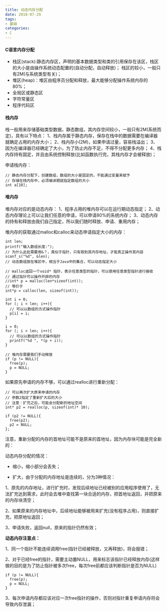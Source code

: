 ```yaml
---
title: 动态内存分配
date: 2018-07-29
tags:
- 基础
categories:
- C
---
```

<!-- toc -->

#### C语言内存分配

- 栈区(stack):静态内存区，声明的基本数据类型和类的引用保存在该区，栈区的大小是由操作系统动态配置的(自动分配，自动释放)；
栈区的较小，一般只有2M(与系统类型有关)；
- 堆区(heap)：堆区由程序员分配和释放，最大能够分配操作系统内存的80%；
- 全局区或静态区
- 字符常量区
- 程序代码区
<!-- more -->
#### 栈内存

栈一般用来存储基础类型数据，静态数组，其内存空间较小，一般只有2M(系统而定)，具有以下特点：
1、栈内存属于静态内存，保存在栈中的数据需要在编译器就确定占用的内存大小；
2、栈内存小(2M)，如果申请过量，容易栈溢出；
3、因为在编译器已经确定了大小，为了防止内存不足，不得不分配更多内存；
4、栈内存持有固定，并且由系统控制释放(比如函数执行完，其栈内存才会被释放)；

申请栈内存：
```
// 静态内存分配下，创建数组，数组的大小是固定的，不能通过变量来赋予
// 存储在栈内存中，必须编译期就指定数组的大小
int a[10];
```

#### 堆内存

堆内存对应的是动态内存：
1、程序占用的堆内存可以在运行期动态指定；
2、动态内存理论上可以让我们任意的申请，可以申请80%的系统内存；
3、动态内存的持有和释放由我们自己指定，所以我们随时释放、申请、重用内存；

堆内存的获取通过malloc和calloc来动态申请指定大小的内存：
```
int len;
printf("输入数组长度:");
// 为什么此处需要用&？，类似于指针，只有取到其内存地址，才能真正操作其内容
scanf_s("%d", &len);
// 动态数组放在堆区中，相当于Java中的集合，可以动态指定大小

// malloc返回一个void* 指针，表示任意类型的指针，可以使用任意类型指针进行接收
// 通过指针可以操作开辟的内存
//int* p = malloc(len*sizeof(int));
// 等价于
int*p = calloc(len, sizeof(int));

int i = 0;
for (; i < len; i++){
  // 可以以数组的方式操作指针
  p[i] = i;
}

i = 0;
for (; i < len; i++){
  // 可以以数组的方式操作指针
  printf("%d ", *(p + i));
}

// 堆内存需要我们手动释放
if (p != NULL){
  free(p);
  p = NULL;
}
```

如果原先申请的内存不够，可以通过realloc进行重新分配：
```
// 可以再次扩大原来申请的内存
// 参数2指定了重新扩大后的大小
// 注意：扩充之后，可能会分配新的地址空间
int* p2 = realloc(p, sizeof(int)* 10);

if (p2 != NULL){
  free(p2);
  p2 = NULL;
};
```
注意，重新分配的内存的首地址可能不是原来的首地址，因为内存块可能是完全新的：

动态内存分配的情况：

- 缩小，缩小部分会丢失；

- 扩大，由于分配的内存地址是连续的，分为3种情况：

1、原先的内存地址，进行扩充时，发现后续地址已经被别的应用程序使用了，无法扩充达到需求，此时会去堆中查找第一块合适的内存，把首地址返回，并把原来的内存块清空；

2、如果原来的内存地址中，后续地址能够被用来扩充(没有程序占用)，则直接扩充，把原地址返回；

3、申请失败，返回null，原来的指针仍然有效；

**动态内存注意点：**

1、同一个指针不能连续调用free(指针已经被释放，又再释放)，将会报错；

2、对于已经free的指针，需要主动置NULL，用来标志该指针已经释放内存(这样做的目的是为了防止指针被多次free，每次free前都应该判断指针是否为NULL)
```
if (p != NULL){
  free(p);
  p = NULL;
}
```
3、每次申请内存都应该对应一次free指针的操作，否则对指针重复申请内存将会导致内存泄漏；
